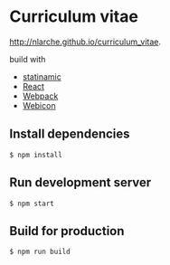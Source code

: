 # Curriculum vitae
http://nlarche.github.io/curriculum_vitae.

build with 
* [statinamic](http://moox.io/statinamic)
* [React](https://facebook.github.io/react/)
* [Webpack](https://webpack.github.io/)
* [Webicon](https://github.com/nlarche/web-icon)

## Install dependencies

```console
$ npm install
```

## Run development server

```console
$ npm start
```

## Build for production

```console
$ npm run build
```
